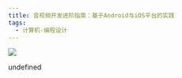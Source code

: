 ```yaml
---
title: 音视频开发进阶指南：基于Android与iOS平台的实践
tags:
  - 计算机-编程设计
---
```


![](https://cdn.weread.qq.com/weread/cover/98/YueWen_922337/s_YueWen_922337.jpg)

undefined
